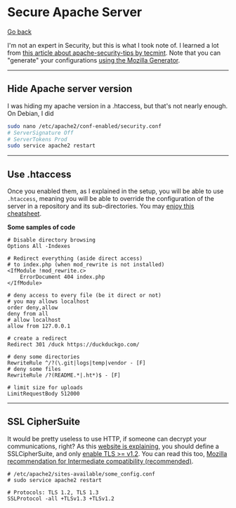 # Secure Apache Server

[Go back](../index.md#websites-improvements-summary)

I'm not an expert in Security, but this is what I took note of. I learned a lot from [this article about apache-security-tips by tecmint](https://www.tecmint.com/apache-security-tips/). Note that you can "generate" your configurations [using the Mozilla Generator](https://ssl-config.mozilla.org/#server=apache).

<hr class="sl">

## Hide Apache server version

I was hiding my apache version in a .htaccess, but that's not nearly enough. On Debian, I did

```bash
sudo nano /etc/apache2/conf-enabled/security.conf
# ServerSignature Off
# ServerTokens Prod
sudo service apache2 restart
```

<hr class="sr">

## Use .htaccess

Once you enabled them, as I explained in the setup, you will be able to use `.htaccess`, meaning you will be able to override the configuration of the server in a repository and its sub-directories. You may [enjoy this cheatsheet](https://htaccesscheatsheet.com/).

**Some samples of code**

```apacheconf
# Disable directory browsing
Options All -Indexes

# Redirect everything (aside direct access)
# to index.php (when mod_rewrite is not installed)
<IfModule !mod_rewrite.c>
	ErrorDocument 404 index.php
</IfModule>

# deny access to every file (be it direct or not)
# you may allows localhost
order deny,allow
deny from all
# allow localhost
allow from 127.0.0.1

# create a redirect
Redirect 301 /duck https://duckduckgo.com/

# deny some directories
RewriteRule ^/?(\.git|logs|temp|vendor - [F]
# deny some files
RewriteRule /?(README.*|.ht*)$ - [F]

# limit size for uploads
LimitRequestBody 512000
```

<hr class="sl">

## SSL CipherSuite

It would be pretty useless to use HTTP, if someone can decrypt your communications, right? As this [website is explaining](https://bobcares.com/blog/apache-sslciphersuite-recommended/), you should define a SSLCipherSuite, and only [enable TLS >= v1.2](https://tecadmin.net/enable-tls-in-modssl-and-apache/). You can read this too, [Mozilla recommendation for Intermediate compatibility (recommended)](https://wiki.mozilla.org/Security/Server_Side_TLS).

```apacheconf
# /etc/apache2/sites-available/some_config.conf
# sudo service apache2 restart

# Protocols: TLS 1.2, TLS 1.3
SSLProtocol -all +TLSv1.3 +TLSv1.2
```
